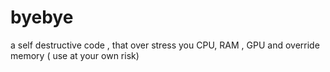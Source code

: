 # byebye
a self destructive code , that over stress you CPU, RAM , GPU and override memory ( use at your own risk)
